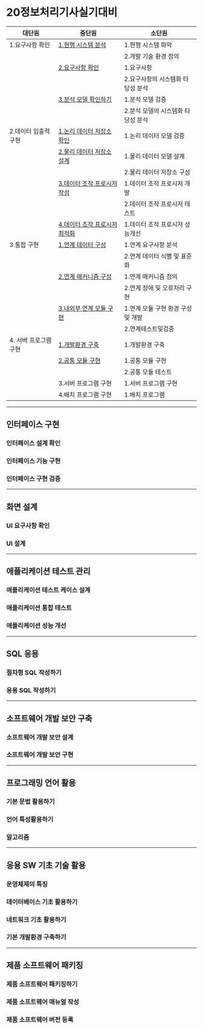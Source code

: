 # 20정보처리기사실기대비

| 대단원                | 중단원                                                                                   | 소단원                             |
| --------------------- | ---------------------------------------------------------------------------------------- | ---------------------------------- |
| 1.요구사항 확인       | [1.현행 시스템 분석](./Docs/1.요구사항확인/1.현행시스템분석.md)                          | 1.현행 시스템 파악                 |
|                       |                                                                                          | 2.개발 기술 환경 정의              |
|                       | [2.요구사항 확인](./Docs/1.요구사항확인/2.요구사항확인.md)                               | 1.요구사항                         |
|                       |                                                                                          | 2.요구사항의 시스템화 타당성 분석  |
|                       | [3.분석 모델 확인하기](./Docs/1.요구사항확인/3.분석모델확인하기.md)                      | 1.분석 모델 검증                   |
|                       |                                                                                          | 2.분석 모델의 시스템화 타당성 분석 |
| 2.데이터 입출력 구현  | [1.논리 데이터 저장소 확인](./Docs/2.데이터입출력구현/1.논리데이터저장소확인.md)         | 1.논리 데이터 모델 검증            |
|                       | [2.물리 데이터 저장소 설계](./Docs/2.데이터입출력구현/2.물리데이터저장소설계.md)         | 1.물리 데이터 모델 설계            |
|                       |                                                                                          | 2.물리 데이터 저장소 구성          |
|                       | [3.데이터 조작 프로시저 작성](./Docs/2.데이터입출력구현/3.데이터조작프로시저작성.md)     | 1.데이터 조작 프로시저 개발        |
|                       |                                                                                          | 2.데이터 조작 프로시저 테스트      |
|                       | [4.데이터 조작 프로시저 최적화](./Docs/2.데이터입출력구현/4.데이터조작프로시저최적화.md) | 1.데이터 조작 프로시저 성능개선    |
| 3.통합 구현           | [1.연계 데이터 구성](./Docs/3.통합구현/1.연계데이터구성.md)                              | 1.연계 요구사항 분석               |
|                       |                                                                                          | 2.연계 데이터 식별 및 표준화       |
|                       | [2.연계 매커니즘 구성](./Docs/3.통합구현/2.연계메커니즘구성.md)                          | 1.연계 매커니즘 정의               |
|                       |                                                                                          | 2.연계 장애 및 오류처리 구현       |
|                       | [3.내외부 연계 모듈 구현](./Docs/3.통합구현/3.내외부연계모듈구현.md)                     | 1.연계 모듈 구현 환경 구성 및 개발 |
|                       |                                                                                          | 2.연계테스트및검증                 |
| 4. 서버 프로그램 구현 | [1.개발환경 구축](./Docs/4.서버프로그램구현/1.개발환경구축.md)                           | 1.개발환경 구축                    |
|                       | [2.공통 모듈 구현](./Docs/4.서버프로그램구현/2.공통모듈구현.md)                          | 1.공통 모듈 구현                   |
|                       |                                                                                          | 2.공통 모듈 테스트                 |
|                       | 3.서버 프로그램 구현                                                                     | 1.서버 프로그램 구현               |
|                       | 4.배치 프로그램 구현                                                                     | 1.배치 프로그램                    |

---

## 인터페이스 구현

### 인터페이스 설계 확인

### 인터페이스 기능 구현

### 인터페이스 구현 검증

---

## 화면 설계

### UI 요구사항 확인

### UI 설계

---

## 애플리케이션 테스트 관리

### 애플리케이션 테스트 케이스 설계

### 애플리케이션 통합 테스트

### 애플리케이션 성능 개선

---

## SQL 응용

### 절차형 SQL 작성하기

### 응용 SQL 작성하기

---

## 소프트웨어 개발 보안 구축

### 소프트웨어 개발 보안 설계

### 소프트웨어 개발 보안 구현

---

## 프로그래밍 언어 활용

### 기본 문법 활용하기

### 언어 특성활용하기

### 알고리즘

---

## 응용 SW 기초 기술 활용

### 운영체제의 특징

### 데이터베이스 기초 활용하기

### 네트워크 기초 활용하기

### 기본 개발환경 구축하기

---

## 제품 소프트웨어 패키징

### 제품 소프트웨어 패키징하기

### 제품 소프트웨어 매뉴얼 작성

### 제품 소프트웨어 버전 등록
